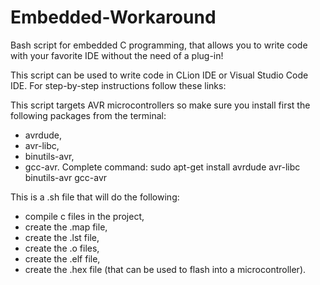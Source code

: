 # Embedded-Workaround
  Bash script for embedded C programming, that allows you to write code with your favorite IDE without the need of a plug-in!
  
  This script can be used to write code in CLion IDE or Visual Studio Code IDE.
  For step-by-step instructions follow these links:
  

  This script targets AVR microcontrollers so make sure you install first the following packages from the terminal:
   - avrdude,
   - avr-libc,
   - binutils-avr,
   - gcc-avr.
  Complete command:
   sudo apt-get install avrdude avr-libc binutils-avr gcc-avr  

  This is a .sh file that will do the following:
   - compile c files in the project,
   - create the .map file,
   - create the .lst file,
   - create the .o files,
   - create the .elf file,
   - create the .hex file (that can be used to flash into a microcontroller).
